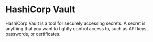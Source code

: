 # HashiCorp Vault

HashiCorp Vault is a tool for securely accessing secrets. A secret is anything that you want to tightly control access to, such as API keys, passwords, or certificates.
